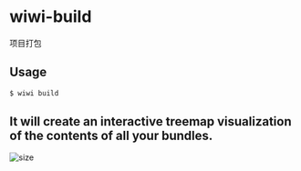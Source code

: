 # wiwi-build
项目打包

## Usage

```bash
$ wiwi build
```

## It will create an interactive treemap visualization of the contents of all your bundles.

![size](https://cloud.githubusercontent.com/assets/302213/20628702/93f72404-b338-11e6-92d4-9a365550a701.gif)